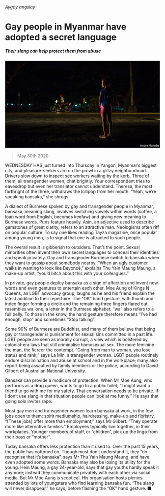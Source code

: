 ###### Aygay angslay

# Gay people in Myanmar have adopted a secret language 

##### Their slang can help protect them from abuse 

![image](images/20200530_ASP503.jpg) 

> May 30th 2020 

WEDNESDAY HAS just turned into Thursday in Yangon, Myanmar’s biggest city, and pleasure-seekers are on the prowl in a glitzy neighbourhood. Drivers slow down to inspect sex workers waiting by the kerb. Three of them, all transgender women, chat brightly. Your correspondent tries to eavesdrop but even her translator cannot understand. Theresa, the most forthright of the three, withdraws the lollipop from her mouth. “Yeah, we’re speaking bansaka,” she shrugs.

A dialect of Burmese spoken by gay and transgender people in Myanmar, bansaka, meaning slang, involves switching vowels within words (coffee, a loan word from English, becomes keefaw) and giving new meaning to Burmese words. Puns feature heavily. Asin, an adjective used to describe gemstones of great clarity, refers to an attractive man. Neologisms often riff on popular culture. To say one likes reading Tayza magazine, once popular among young men, is to signal that one is attracted to such people.


The overall result is gibberish to outsiders. That’s the point. Sexual minorities often invent their own secret languages to conceal their identities and speak privately. Gay and transgender Burmese switch to bansaka when they want to gossip about somebody nearby. “When an ugly customer walks in wanting to look like Beyoncé,” explains Thu Yain Maung Maung, a make-up artist, “you’d bitch about this with your colleagues.”

In private, gay people deploy bansaka as a sign of affection and invent new words and even gestures to entertain each other. Moe Aung of Kings N Queens, an LGBT advocacy group, laughs as he and his friend explain the latest addition to their repertoire. The “OK” hand gesture, with thumb and index finger forming a circle and the remaining three fingers flared out, resembles wa lone, a letter in the Burmese alphabet; “wa” also refers to a full belly. To those in the know, the hand gesture therefore means “I’ve had enough, stop” and sometimes “Stop talking”.

Some 90% of Burmese are Buddhist, and many of them believe that being gay or transgender is punishment for sexual sins committed in a past life. LGBT people are seen as morally corrupt, a view which is bolstered by colonial-era laws that still criminalise homosexual sex. The more feminine the man, the fiercer the contempt. “Going from man to woman, you lose status and rank,” says La Min, a transgender woman. LGBT people routinely endure discrimination and abuse at school and in the workplace; many also report being assaulted by family members or the police, according to David Gilbert of Australian National University.

Bansaka can provide a modicum of protection. When Mr Moe Aung, who performs as a drag queen, wants to go to a public toilet, “I might want a friend to go with me for my safety. That conversation needs to be private. If I don’t use slang in that situation people can look at me funny.” He says that going solo invites rape.

Most gay men and transgender women learn bansaka at work, in the few jobs open to them: spirit mediumship, hairdressing, make-up and floristry. “[These jobs] offer more than employment,” says Mr Gilbert. “They operate more like alternative families.” Employees typically live together, in their workplaces. Younger members of staff, or “children”, pick up the lingo from their boss or “mother”.

Today bansaka offers less protection than it used to. Over the past 15 years, the public has cottoned on. Though most don’t understand it, they “do recognise that it’s bansaka”, says Mr Thu Yain Maung Maung, and have even adopted some words. Bansaka may also be losing its utility for the young. Hein Maung, a gay 24-year-old, says that gay youths hardly speak it anymore; instead they communicate privately with each other via social media. But Mr Moe Aung is sceptical. His organisation hosts picnics attended by lots of youngsters who find learning bansaka fun. “The slang will never disappear,” he says, before flashing the “OK” hand gesture. ■

